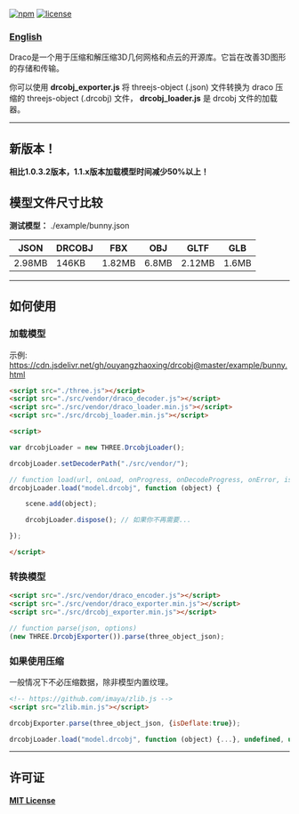 [![npm](https://img.shields.io/badge/npm-1.1.3-orange.svg?style=flat-square)](https://www.npmjs.com/package/drcobj)
[![license](https://img.shields.io/badge/license-MIT-green.svg?style=flat-square)](https://github.com/ouyangzhaoxing/drcobj/blob/master/LICENSE)

### [English](https://github.com/ouyangzhaoxing/drcobj/blob/master/README.md)

Draco是一个用于压缩和解压缩3D几何网格和点云的开源库。它旨在改善3D图形的存储和传输。

你可以使用 **drcobj_exporter.js** 将 threejs-object (.json) 文件转换为 draco 压缩的 threejs-object (.drcobj) 文件， **drcobj_loader.js** 是 drcobj 文件的加载器。

---

## 新版本！

**相比1.0.3.2版本，1.1.x版本加载模型时间减少50%以上！**

## 模型文件尺寸比较

**测试模型：** ./example/bunny.json

| JSON | DRCOBJ | FBX | OBJ | GLTF | GLB |
| --- | --- | --- | --- | --- | --- |
| 2.98MB | 146KB | 1.82MB | 6.8MB | 2.12MB | 1.6MB |

---

## 如何使用

### 加载模型

示例: https://cdn.jsdelivr.net/gh/ouyangzhaoxing/drcobj@master/example/bunny.html

```html
<script src="./three.js"></script>
<script src="./src/vendor/draco_decoder.js"></script>
<script src="./src/vendor/draco_loader.min.js"></script>
<script src="./src/drcobj_loader.min.js"></script>

<script>

var drcobjLoader = new THREE.DrcobjLoader();

drcobjLoader.setDecoderPath("./src/vendor/");

// function load(url, onLoad, onProgress, onDecodeProgress, onError, isInflate)
drcobjLoader.load("model.drcobj", function (object) {

    scene.add(object);

    drcobjLoader.dispose(); // 如果你不再需要...

});

</script>
```

### 转换模型

```html
<script src="./src/vendor/draco_encoder.js"></script>
<script src="./src/vendor/draco_exporter.min.js"></script>
<script src="./src/drcobj_exporter.min.js"></script>
```

```javascript
// function parse(json, options)
(new THREE.DrcobjExporter()).parse(three_object_json);
```

### 如果使用压缩

一般情况下不必压缩数据，除非模型内置纹理。

```html
<!-- https://github.com/imaya/zlib.js -->
<script src="zlib.min.js"></script>
```

```javascript
drcobjExporter.parse(three_object_json, {isDeflate:true});

drcobjLoader.load("model.drcobj", function (object) {...}, undefined, undefined, undefined, true);
```

---

## 许可证
#### [MIT License](https://github.com/ouyangzhaoxing/drcobj/blob/master/LICENSE)
